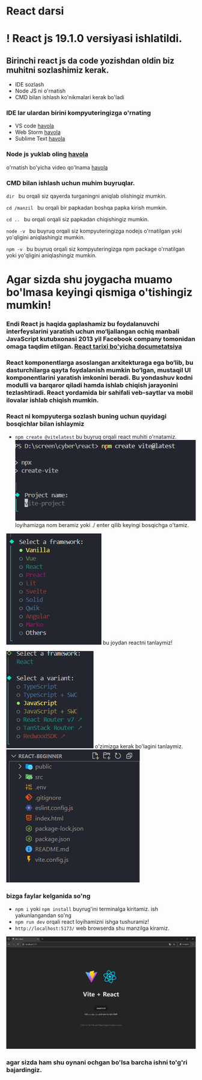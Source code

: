 # React darsi
# ! React js 19.1.0 versiyasi ishlatildi.
## Birinchi react js da code yozishdan oldin biz muhitni sozlashimiz kerak.

- IDE sozlash 
- Node JS ni o'rnatish
- CMD bilan ishlash ko'nikmalari kerak bo'ladi 



### IDE lar ulardan birini kompyuteringizga o'rnating 
- VS code [havola](https://code.visualstudio.com/) 
- Web Storm  [havola](https://www.jetbrains.com/)
- Sublime Text [havola](https://www.sublimetext.com/)

### Node js yuklab oling [havola](https://nodejs.org/en/download)
o'rnatish bo'yicha video qo'lnama [havola](https://www.youtube.com/watch?v=dlNT6I33mOc)


### CMD bilan ishlash uchun muhim buyruqlar.
`dir
` bu orqali siz qayerda turganingni aniqlab olishingiz mumkin.

`cd /manzil
` bu orqali bir papkadan boshqa papka kirish mumkin.

`cd ..
` bu orqali orqali siz papkadan chiqishingiz mumkin.

`node -v
` bu buyruq orqali siz kompyuteringizga nodejs o'rnatilgan yoki yo'qligini aniqlashingiz mumkin. 

`npm -v
` bu buyruq orqali siz kompyuteringizga npm package  o'rnatilgan yoki yo'qligini aniqlashingiz mumkin.

# Agar sizda shu joygacha muamo bo'lmasa keyingi qismiga o'tishingiz mumkin!

### Endi React js haqida gaplashamiz bu foydalanuvchi interfeyslarini yaratish uchun mo‘ljallangan ochiq manbali JavaScript kutubxonasi 2013 yil Facebook company tomonidan omaga taqdim etilgan. [React tarixi bo'yicha documetatsiya](https://youtu.be/8pDqJVdNa44?si=rs9tpqF9ekrYhr4O)
### React komponentlarga asoslangan arxitekturaga ega bo‘lib, bu dasturchilarga qayta foydalanish mumkin bo‘lgan, mustaqil UI komponentlarini yaratish imkonini beradi. Bu yondashuv kodni modulli va barqaror qiladi hamda ishlab chiqish jarayonini tezlashtiradi. React yordamida bir sahifali veb-saytlar va mobil ilovalar ishlab chiqish mumkin.

### React ni kompyuterga sozlash buning uchun quyidagi bosqichlar bilan ishlaymiz
- `npm create @vitelatest` bu buyruq orqali react muhiti o'rnatamiz.
![start](images/01.png)
loyihamizga nom beramiz yoki ./ enter qilib keyingi bosqichga o'tamiz.

![next step](images/02.png)
bu joydan reactni tanlaymiz!

![next step](images/03.png)
o'zimizga kerak bo'lagini  tanlaymiz.
![finish](images/04.png)

### bizga faylar kelganida so'ng
- `npm i` yoki `npm install` buyrug'ini terminalga kiritamiz. ish yakunlangandan so'ng
- `npm run dev` orqali react loyihamizni ishga tushuramiz!
- `http://localhost:5173/` web browserda shu manzilga kiramiz. 

![finish](images/finish.png)
### agar sizda ham shu oynani ochgan bo'lsa barcha ishni to'g'ri bajardingiz.

